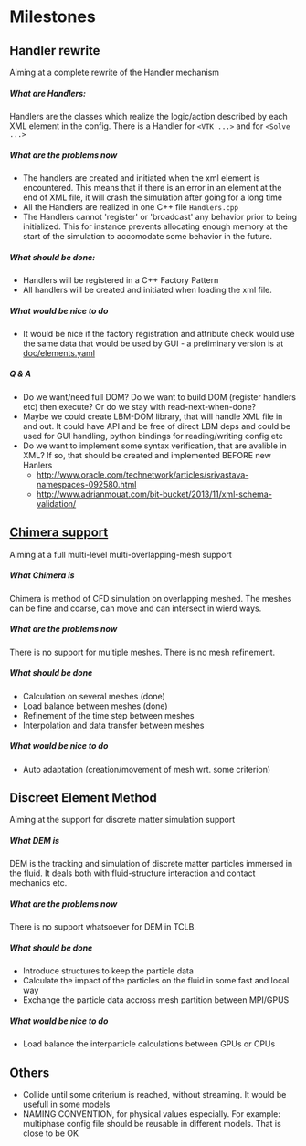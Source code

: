 Milestones
==========

## Handler rewrite

Aiming at a complete rewrite of the Handler mechanism

##### What are Handlers:

Handlers are the classes which realize the logic/action described by each XML element in the config. There is a Handler for `<VTK ...>` and for `<Solve ...>`

##### What are the problems now

- The handlers are created and initiated when the xml element is encountered. 
This means that if there is an error in an element at the end of XML file, it will crash the simulation after going for a long time
- All the Handlers are realized in one C++ file `Handlers.cpp`
- The Handlers cannot 'register' or 'broadcast' any behavior prior to being initialized.
This for instance prevents allocating enough memory at the start of the simulation to accomodate some behavior in the future.

##### What should be done:

- Handlers will be registered in a C++ Factory Pattern
- All handlers will be created and initiated when loading the xml file.

##### What would  be nice to do

- It would be nice if the factory registration and attribute check would use the same data that would be used by GUI - a preliminary version is at [doc/elements.yaml](https://github.com/CFD-GO/TCLB/blob/develop/doc/elements.yaml)

##### Q & A
- Do we want/need full DOM? Do we want to build DOM (register handlers etc) then execute? Or do we stay with read-next-when-done?
- Maybe we could create LBM-DOM library, that will handle XML file in and out. It could have API and be free of direct LBM deps and could be used for GUI handling, python bindings for reading/writing config etc
- Do we want to implement some syntax verification, that are avalible in XML? If so, that should be created and implemented BEFORE new Hanlers
  - http://www.oracle.com/technetwork/articles/srivastava-namespaces-092580.html
  - http://www.adrianmouat.com/bit-bucket/2013/11/xml-schema-validation/

## [Chimera support](https://github.com/CFD-GO/TCLB/milestones/Chimera)

Aiming at a full multi-level multi-overlapping-mesh support

##### What Chimera is

Chimera is method of CFD simulation on overlapping meshed. The meshes can be fine and coarse, can move and can intersect in wierd ways.

##### What are the problems now

There is no support for multiple meshes. There is no mesh refinement.

##### What should be done

- Calculation on several meshes (done)
- Load balance between meshes (done)
- Refinement of the time step between meshes
- Interpolation and data transfer between meshes

##### What would be nice to do

- Auto adaptation (creation/movement of mesh wrt. some criterion)

## Discreet Element Method

Aiming at the support for discrete matter simulation support

##### What DEM is

DEM is the tracking and simulation of discrete matter particles immersed in the fluid. It deals both with fluid-structure interaction and contact mechanics etc.

##### What are the problems now

There is no support whatsoever for DEM in TCLB.

##### What should be done

- Introduce structures to keep the particle data
- Calculate the impact of the particles on the fluid in some fast and local way
- Exchange the particle data accross mesh partition between MPI/GPUS

##### What would be nice to do

- Load balance the interparticle calculations between GPUs or CPUs
 

## Others
 - Collide until some criterium is reached, without streaming. It would be usefull in some models 
 - NAMING CONVENTION, for physical values especially. For example: multiphase config file should be reusable in different models. That is close to be OK


